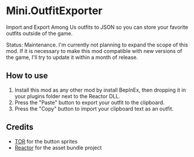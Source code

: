 # Mini.OutfitExporter

Import and Export Among Us outfits to JSON so you can store your favorite outfits outside of the game.

Status: Maintenance. I'm currently not planning to expand the scope of this mod. If it is necessary to make this mod compatible with new versions of the game, I'll try to update it within a month of release.

## How to use

1. Install this mod as any other mod by install BepInEx, then dropping it in your plugins folder next to the Reactor DLL.
2. Press the "Paste" button to export your outfit to the clipboard.
3. Press the "Copy" button to import your clipboard text as an outfit.

## Credits

- [TOR](https://github.com/TheOtherRolesAU/TheOtherRoles) for the button sprites
- [Reactor](https://github.com/NuclearPowered/Reactor) for the asset bundle project

